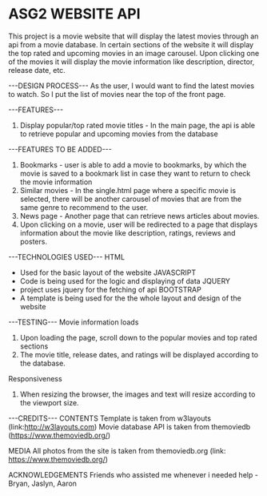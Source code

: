 # ASG2 WEBSITE API
This project is a movie website that will display the latest movies through an api from a movie database. In certain sections of the website it will display the top rated and upcoming movies in an image carousel. Upon clicking one of the movies it will display the movie information like description, director, release date, etc.

---DESIGN PROCESS---
As the user, I would want to find the latest movies to watch. So I put the list of movies near the top of the front page.

---FEATURES---
1) Display popular/top rated movie titles - In the main page, the api is able to retrieve popular and upcoming movies from the database

---FEATURES TO BE ADDED---
1) Bookmarks - user is able to add a movie to bookmarks, by which the movie is saved to a bookmark list in case they want to return to check the movie information 
2) Similar movies - In the single.html page where a specific movie is selected, there will be another carousel of movies that are from the same genre to recommend to the user.
3) News page - Another page that can retrieve news articles about movies.
4) Upon clicking on a movie, user will be redirected to a page that displays information about the movie like description, ratings, reviews and posters.

---TECHNOLOGIES USED---
HTML
- Used for the basic layout of the website
JAVASCRIPT
- Code is being used for the logic and displaying of data
JQUERY
- project uses jquery for the fetching of api
BOOTSTRAP
- A template is being used for the the whole layout and design of the website

---TESTING---
Movie information loads
1) Upon loading the page, scroll down to the popular movies and top rated sections
2) The movie title, release dates, and ratings will be displayed according to the database.

Responsiveness
1) When resizing the browser, the images and text will resize according to the viewport size.

---CREDITS---
CONTENTS
Template is taken from w3layouts (link:http://w3layouts.com) 
Movie database API is taken from themoviedb (https://www.themoviedb.org/)

MEDIA
All photos from the site is taken from themoviedb.org (link: https://www.themoviedb.org/)

ACKNOWLEDGEMENTS
Friends who assisted me whenever i needed help - Bryan, Jaslyn, Aaron



